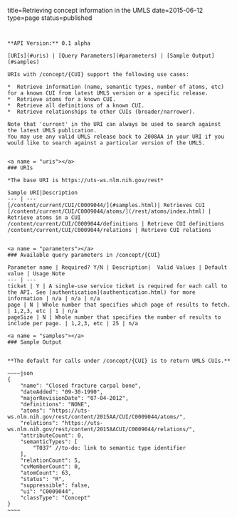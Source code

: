 title=Retrieving concept information in the UMLS
date=2015-06-12
type=page
status=published
~~~~~~


**API Version:** 0.1 alpha

[URIs](#uris) | [Query Parameters](#parameters) | [Sample Output](#samples)

URIs with /concept/{CUI} support the following use cases:

*  Retrieve information (name, semantic types, number of atoms, etc) for a known CUI from latest UMLS version or a specific release.
*  Retrieve atoms for a known CUI.
*  Retrieve all definitions of a known CUI.
*  Retrieve relationships to other CUIs (broader/narrower).

Note that 'current' in the URI can always be used to search against the latest UMLS publication.
You may use any valid UMLS release back to 2008AA in your URI if you would like to search against a particular version of the UMLS.


<a name = "uris"></a>
### URIs

*The base URI is https://uts-ws.nlm.nih.gov/rest*

Sample URI|Description
--- | ---
[/content/current/CUI/C0009044/](#samples.html)| Retrieves CUI
[/content/current/CUI/C0009044/atoms/](/rest/atoms/index.html) | Retrieve atoms in a CUI
/content/current/CUI/C0009044/definitions | Retrieve CUI definitions
/content/current/CUI/C0009044/relations | Retrieve CUI relations


<a name = "parameters"></a>
### Available query parameters in /concept/{CUI}

Parameter name | Required? Y/N | Description|  Valid Values | Default value | Usage Note
--- | ---
ticket | Y | A single-use service ticket is required for each call to the API. See [authentication](authentication.html) for more information | n/a | n/a | n/a
page | N | Whole number that specifies which page of results to fetch. | 1,2,3, etc | 1 | n/a
pageSize | N | Whole number that specifies the number of results to include per page. | 1,2,3, etc | 25 | n/a

<a name = "samples"></a>
### Sample Output


**The default for calls under /concept/{CUI} is to return UMLS CUIs.**

~~~~json
{
    "name": "Closed fracture carpal bone",
    "dateAdded": "09-30-1990",
    "majorRevisionDate": "07-04-2012",
    "definitions": "NONE",
    "atoms": "https://uts-ws.nlm.nih.gov/rest/content/2015AA/CUI/C0009044/atoms/",
    "relations": "https://uts-ws.nlm.nih.gov/rest/content/2015AACUI/C0009044/relations/",
    "attributeCount": 0,
    "semanticTypes": [
        "T037" //to-do: link to semantic type identifier
    ],
    "relationCount": 5,
    "cvMemberCount": 0,
    "atomCount": 63,
    "status": "R",
    "suppressible": false,
    "ui": "C0009044",
    "classType": "Concept"
}
~~~~
